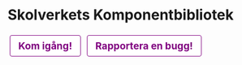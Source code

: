 # Skolverkets Komponentbibliotek

<style>
  .large-button {
    margin: 4px;
    padding: 0.5rem 1rem;
    background: white;
    border: 1px solid purple;
    border-radius: 4px;
    font-weight: bold;
    font-size: 1.2rem;
    color: purple;
    text-decoration: none;
    display: inline-block;
  }
  .large-button:hover {
    background: #feefff;
    color: purple;
  }
</style>

<div class="navigation-container">
  <a class="large-button" href="/styleguide/docs/kom-igang/snabbstart">Kom igång!</a>
  <a class="large-button" href="https://github.com/skolverket/styleguide/issues/new" target="_blank">Rapportera en bugg!</a>
</div>
